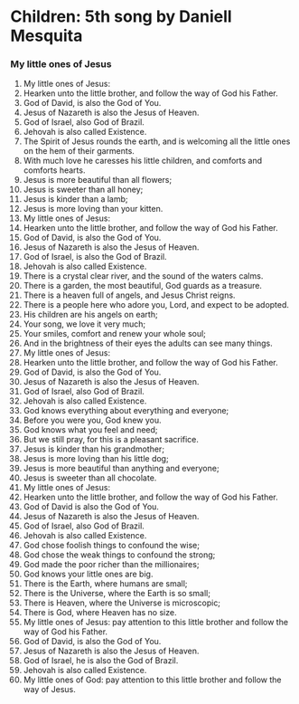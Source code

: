 # Children: 5th song by Daniell Mesquita

### My little ones of Jesus

1. My little ones of Jesus:
2. Hearken unto the little brother, and follow the way of God his Father.
3. God of David, is also the God of You.
4. Jesus of Nazareth is also the Jesus of Heaven.
5. God of Israel, also God of Brazil.
6. Jehovah is also called Existence.
7. The Spirit of Jesus rounds the earth, and is welcoming all the little ones on the hem of their garments.
8. With much love he caresses his little children, and comforts and comforts hearts.
9. Jesus is more beautiful than all flowers;
10. Jesus is sweeter than all honey;
11. Jesus is kinder than a lamb;
12. Jesus is more loving than your kitten.
13. My little ones of Jesus:
14. Hearken unto the little brother, and follow the way of God his Father.
15. God of David, is also the God of You.
16. Jesus of Nazareth is also the Jesus of Heaven.
17. God of Israel, is also the God of Brazil.
18. Jehovah is also called Existence.
19. There is a crystal clear river, and the sound of the waters calms.
20. There is a garden, the most beautiful, God guards as a treasure.
21. There is a heaven full of angels, and Jesus Christ reigns.
22. There is a people here who adore you, Lord, and expect to be adopted.
23. His children are his angels on earth;
24. Your song, we love it very much;
25. Your smiles, comfort and renew your whole soul;
26. And in the brightness of their eyes the adults can see many things.
27. My little ones of Jesus:
28. Hearken unto the little brother, and follow the way of God his Father.
29. God of David, is also the God of You.
30. Jesus of Nazareth is also the Jesus of Heaven.
31. God of Israel, also God of Brazil.
32. Jehovah is also called Existence.
33. God knows everything about everything and everyone;
34. Before you were you, God knew you.
35. God knows what you feel and need;
36. But we still pray, for this is a pleasant sacrifice.
37. Jesus is kinder than his grandmother;
38. Jesus is more loving than his little dog;
39. Jesus is more beautiful than anything and everyone;
40. Jesus is sweeter than all chocolate.
41. My little ones of Jesus:
42. Hearken unto the little brother, and follow the way of God his Father.
43. God of David is also the God of You.
44. Jesus of Nazareth is also the Jesus of Heaven.
45. God of Israel, also God of Brazil.
46. ​​Jehovah is also called Existence.
47. God chose foolish things to confound the wise;
48. God chose the weak things to confound the strong;
49. God made the poor richer than the millionaires;
50. God knows your little ones are big.
51. There is the Earth, where humans are small;
52. There is the Universe, where the Earth is so small;
53. There is Heaven, where the Universe is microscopic;
54. There is God, where Heaven has no size.
55. My little ones of Jesus: pay attention to this little brother and follow the way of God his Father.
56. God of David, is also the God of You.
57. Jesus of Nazareth is also the Jesus of Heaven.
58. God of Israel, he is also the God of Brazil.
59. Jehovah is also called Existence.
60. My little ones of God: pay attention to this little brother and follow the way of Jesus.

